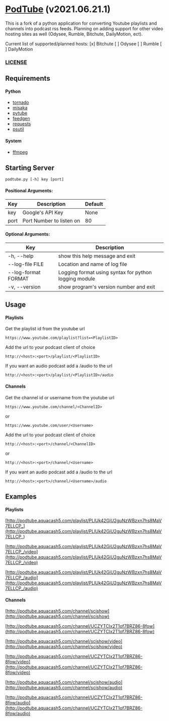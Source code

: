 # [PodTube](https://github.com/aquacash5/PodTube) (v2021.06.21.1)

This is a fork of a python application for converting Youtube playlists and channels into podcast rss feeds. Planning on adding support for other video hosting sites as well (Odysee, Rumble, Bitchute, DailyMotion, ect).

Current list of supported/planned hosts:
[x] Bitchute
[ ] Odysee
[ ] Rumble
[ ] DailyMotion

### [LICENSE](https://github.com/aquacash5/podtube/blob/master/LICENSE)

## Requirements

#### Python

- [tornado](https://pypi.org/project/tornado/)
- [misaka](https://pypi.python.org/pypi/misaka/)
- [pytube](https://pypi.python.org/pypi/pytube/)
- [feedgen](https://pypi.python.org/pypi/feedgen/)
- [requests](https://pypi.org/project/requests/)
- [psutil](https://pypi.org/project/psutil/)

#### System

- [ffmpeg](http://ffmpeg.org/)

## Starting Server

```
podtube.py [-h] key [port]
```

#### Positional Arguments:

| Key  | Description              | Default |
| ---- | ------------------------ | ------- |
| key  | Google's API Key         | None    |
| port | Port Number to listen on | 80      |

#### Optional Arguments:

| Key                 | Description                                           |
| ------------------- | ----------------------------------------------------- |
| -h, --help          | show this help message and exit                       |
| --log-file FILE     | Location and name of log file                         |
| --log-format FORMAT | Logging format using syntax for python logging module |
| -v, --version       | show program's version number and exit                |

## Usage

#### Playlists

Get the playlist id from the youtube url

```
https://www.youtube.com/playlist?list=<PlaylistID>
```

Add the url to your podcast client of choice

```
http://<host>:<port>/playlist/<PlaylistID>
```

If you want an audio podcast add a /audio to the url

```
http://<host>:<port>/playlist/<PlaylistID>/audio
```

#### Channels

Get the channel id or username from the youtube url

```
https://www.youtube.com/channel/<ChannelID>
```
or
```
https://www.youtube.com/user/<Username>
```

Add the url to your podcast client of choice

```
http://<host>:<port>/channel/<ChannelID>
```
or
```
http://<host>:<port>/channel/<Username>
```

If you want an audio podcast add a /audio to the url

```
http://<host>:<port>/channel/<Username>/audio
```

## Examples

#### Playlists

[http://podtube.aquacash5.com/playlist/PLlUk42GiU2guNzWBzxn7hs8MaV7ELLCP_](http://podtube.aquacash5.com/playlist/PLlUk42GiU2guNzWBzxn7hs8MaV7ELLCP_)

[http://podtube.aquacash5.com/playlist/PLlUk42GiU2guNzWBzxn7hs8MaV7ELLCP_/video](http://podtube.aquacash5.com/playlist/PLlUk42GiU2guNzWBzxn7hs8MaV7ELLCP_/video)

[http://podtube.aquacash5.com/playlist/PLlUk42GiU2guNzWBzxn7hs8MaV7ELLCP_/audio](http://podtube.aquacash5.com/playlist/PLlUk42GiU2guNzWBzxn7hs8MaV7ELLCP_/audio)


#### Channels

[http://podtube.aquacash5.com/channel/scishow](http://podtube.aquacash5.com/channel/scishow)

[http://podtube.aquacash5.com/channel/UCZYTClx2T1of7BRZ86-8fow](http://podtube.aquacash5.com/channel/UCZYTClx2T1of7BRZ86-8fow)

[http://podtube.aquacash5.com/channel/scishow/video](http://podtube.aquacash5.com/channel/scishow/video)

[http://podtube.aquacash5.com/channel/UCZYTClx2T1of7BRZ86-8fow/video](http://podtube.aquacash5.com/channel/UCZYTClx2T1of7BRZ86-8fow/video)

[http://podtube.aquacash5.com/channel/scishow/audio](http://podtube.aquacash5.com/channel/scishow/audio)

[http://podtube.aquacash5.com/channel/UCZYTClx2T1of7BRZ86-8fow/audio](http://podtube.aquacash5.com/channel/UCZYTClx2T1of7BRZ86-8fow/audio)

